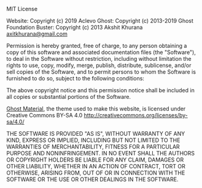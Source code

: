 MIT License

Website: Copyright (c) 2019 Aclevo
Ghost: Copyright (c) 2013-2019 Ghost Foundation
Buster: Copyright (c) 2013 Akshit Khurana <axitkhurana@gmail.com>

Permission is hereby granted, free of charge, to any person obtaining a copy
of this software and associated documentation files (the "Software"), to deal
in the Software without restriction, including without limitation the rights
to use, copy, modify, merge, publish, distribute, sublicense, and/or sell
copies of the Software, and to permit persons to whom the Software is
furnished to do so, subject to the following conditions:

The above copyright notice and this permission notice shall be included in all
copies or substantial portions of the Software.

[Ghost Material](https://github.com/nauzethc/ghost-material), the theme used to make this website,
is licensed under Creative Commons BY-SA 4.0 http://creativecommons.org/licenses/by-sa/4.0/

THE SOFTWARE IS PROVIDED "AS IS", WITHOUT WARRANTY OF ANY KIND, EXPRESS OR
IMPLIED, INCLUDING BUT NOT LIMITED TO THE WARRANTIES OF MERCHANTABILITY,
FITNESS FOR A PARTICULAR PURPOSE AND NONINFRINGEMENT. IN NO EVENT SHALL THE
AUTHORS OR COPYRIGHT HOLDERS BE LIABLE FOR ANY CLAIM, DAMAGES OR OTHER
LIABILITY, WHETHER IN AN ACTION OF CONTRACT, TORT OR OTHERWISE, ARISING FROM,
OUT OF OR IN CONNECTION WITH THE SOFTWARE OR THE USE OR OTHER DEALINGS IN THE
SOFTWARE.
